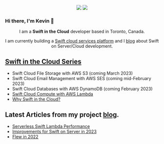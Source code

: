<div align="center">
  <a href="https://twitter.com/kevin_hinkson"><img src="https://img.shields.io/badge/twitter-blue.svg?&style=for-the-badge&logo=twitter&logoColor=white"></a>
  <a href="https://hachyderm.io/@khinkson"><img src="https://img.shields.io/badge/mastodon-%230077B5.svg?&style=for-the-badge&logo=mastodon&logoColor=white"></a>
</div>

### Hi there, I'm Kevin 👋

<p align=center>I am a <strong>Swift in the Cloud</strong> developer based in Toronto, Canada.</p>
<p align=center>I am currently building a <a href="https://www.flew.cloud/">Swift cloud services platform</a> and I <a href="https://www.flew.cloud/blog/">blog</a> about Swift on Server/Cloud development.</p>

## [Swift in the Cloud Series](https://www.flew.cloud/swift-server-cloud/)
- Swift Cloud File Storage with AWS S3 (coming March 2023)
- Swift Cloud Email Management with AWS SES (coming mid-February 2023)
- Swift Cloud Databases with AWS DynamoDB (coming February 2023)
- [Swift Cloud Compute with AWS Lambda](https://www.flew.cloud/swift-server-cloud/swift-cloud-compute-aws-lambda/)
- [Why Swift in the Cloud?](https://www.flew.cloud/swift-server-cloud/why-swift-cloud/)

## Latest Articles from my project [blog](https://www.flew.cloud/blog/).
- [Serverless Swift Lambda Performance](https://www.flew.cloud/blog/serverless-swift-lambda-performance/)
- [Improvements for Swift on Server in 2023](https://www.flew.cloud/blog/upcoming-improvements-swift-server-2023/)
- [Flew in 2022](https://www.flew.cloud/blog/flew-2022/)


<!--
**khinkson/khinkson** is a ✨ _special_ ✨ repository because its `README.md` (this file) appears on your GitHub profile.

Here are some ideas to get you started:

- 🔭 I’m currently working on ...
- 🌱 I’m currently learning ...
- 👯 I’m looking to collaborate on ...
- 🤔 I’m looking for help with ...
- 💬 Ask me about ...
- 📫 How to reach me: ...
- 😄 Pronouns: ...
- ⚡ Fun fact: ...
-->
